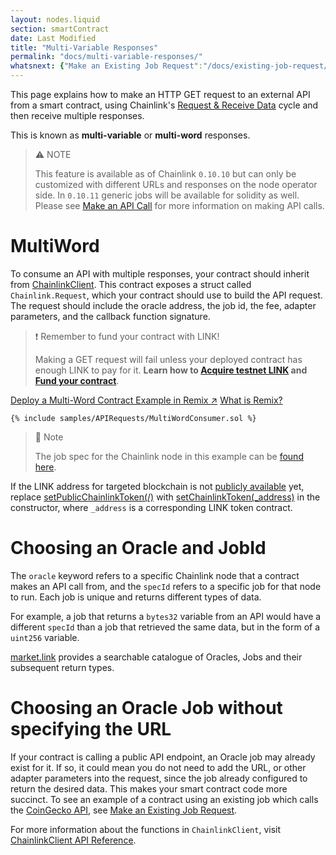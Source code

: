 ```yaml
---
layout: nodes.liquid
section: smartContract
date: Last Modified
title: "Multi-Variable Responses"
permalink: "docs/multi-variable-responses/"
whatsnext: {"Make an Existing Job Request":"/docs/existing-job-request/", "API Reference":"/docs/chainlink-framework/", "Contract Addresses":"/docs/decentralized-oracles-ethereum-mainnet/", "Large Responses": "/docs/large-responses/"}
---
```

This page explains how to make an HTTP GET request to an external API from a smart contract, using Chainlink's [Request & Receive Data](../request-and-receive-data/) cycle and then receive multiple responses.

This is known as **multi-variable** or **multi-word** responses.

> ⚠️ NOTE
>
> This feature is available as of Chainlink `0.10.10` but can only be customized with different URLs and responses on the node operator side. In `0.10.11` generic jobs will be available for solidity as well. Please see [Make an API Call](../make-a-http-get-request/) for more information on making API calls.

# MultiWord

To consume an API with multiple responses, your contract should inherit from [ChainlinkClient](https://github.com/smartcontractkit/chainlink/blob/master/contracts/src/v0.8/ChainlinkClient.sol). This contract exposes a struct called `Chainlink.Request`, which your contract should use to build the API request. The request should include the oracle address, the job id, the fee, adapter parameters, and the callback function signature.

>❗️ Remember to fund your contract with LINK!
>
> Making a GET request will fail unless your deployed contract has enough LINK to pay for it. **Learn how to [Acquire testnet LINK](../acquire-link/) and [Fund your contract](../fund-your-contract/)**.
>

<div class="remix-callout">
    <a href="https://remix.ethereum.org/#url=https://docs.chain.link/samples/APIRequests/MultiWordConsumer.sol" target="_blank" class="cl-button--ghost solidity-tracked">Deploy a Multi-Word Contract Example in Remix ↗</a>
    <a href="../deploy-your-first-contract/" title="">What is Remix?</a>
</div>

```solidity Kovan
{% include samples/APIRequests/MultiWordConsumer.sol %}
```

> 📘 Note
>
> The job spec for the Chainlink node in this example can be [found here](../example-job-spec-multi-word/).

If the LINK address for targeted blockchain is not [publicly available](../link-token-contracts/) yet, replace [setPublicChainlinkToken(/)](../chainlink-framework/#setpublicchainlinktoken) with [setChainlinkToken(_address)](../chainlink-framework/#setchainlinktoken) in the constructor, where `_address` is a corresponding LINK token contract.

# Choosing an Oracle and JobId

The `oracle` keyword refers to a specific Chainlink node that a contract makes an API call from, and the `specId` refers to a specific job for that node to run. Each job is unique and returns different types of data.

For example, a job that returns a `bytes32` variable from an API would have a different `specId` than a job that retrieved the same data, but in the form of a `uint256` variable.

[market.link](https://market.link/) provides a searchable catalogue of Oracles, Jobs and their subsequent return types.

# Choosing an Oracle Job without specifying the URL

If your contract is calling a public API endpoint, an Oracle job may already exist for it. If so, it could mean you do not need to add the URL, or other adapter parameters into the request, since the job already configured to return the desired data. This makes your smart contract code more succinct. To see an example of a contract using an existing job which calls the [CoinGecko API]("https://www.coingecko.com/en/api#explore-api"), see [Make an Existing Job Request](../existing-job-request/).

For more information about the functions in `ChainlinkClient`, visit [ChainlinkClient API Reference](../chainlink-framework/).
